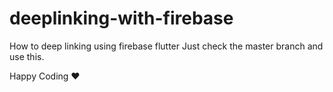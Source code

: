 # deeplinking-with-firebase
How to deep linking using firebase flutter
Just check the master branch and use this.

Happy Coding ❤️
